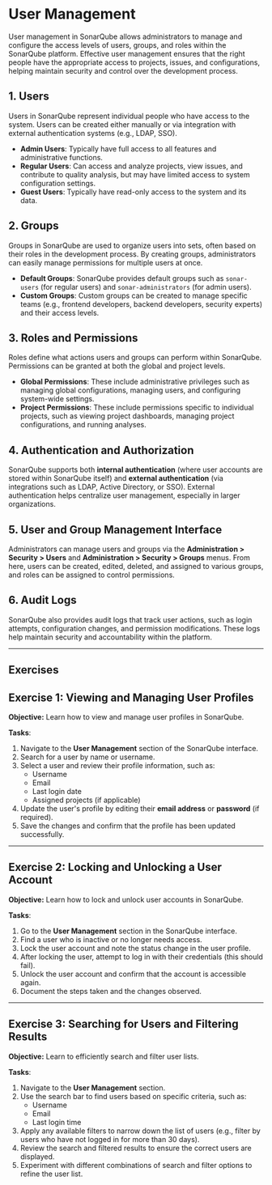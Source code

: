 # User Management

User management in SonarQube allows administrators to manage and configure 
the access levels of users, groups, and roles within the SonarQube platform.
Effective user management ensures that the right people have the 
appropriate access to projects, issues, and configurations, helping 
maintain security and control over the development process.    

## 1. Users

Users in SonarQube represent individual people who have access to the 
system. Users can be created either manually or via integration with 
external authentication systems (e.g., LDAP, SSO).  

- **Admin Users**: Typically have full access to all features and 
  administrative functions. 
- **Regular Users**: Can access and analyze projects, view issues, and 
  contribute to quality analysis, but may have limited access to system 
  configuration settings.  
- **Guest Users**: Typically have read-only access to the system and its data.

## 2. Groups

Groups in SonarQube are used to organize users into sets, often based on 
their roles in the development process. By creating groups, administrators 
can easily manage permissions for multiple users at once.  

- **Default Groups**: SonarQube provides default groups such as 
  `sonar-users` (for regular users) and `sonar-administrators` (for admin 
  users). 
- **Custom Groups**: Custom groups can be created to manage specific teams 
  (e.g., frontend developers, backend developers, security experts) 
  and their access levels. 

## 3. Roles and Permissions

Roles define what actions users and groups can perform within SonarQube. 
Permissions can be granted at both the global and project levels. 

- **Global Permissions**: These include administrative privileges such as 
  managing global configurations, managing users, and configuring system-wide 
  settings.  
- **Project Permissions**: These include permissions specific to individual 
  projects, such as viewing project dashboards, managing project 
  configurations, and running analyses.  

## 4. Authentication and Authorization

SonarQube supports both **internal authentication** (where user accounts 
are stored within SonarQube itself) and **external authentication** (via 
integrations such as LDAP, Active Directory, or SSO). External 
authentication helps centralize user management, especially in larger 
organizations.    

## 5. User and Group Management Interface

Administrators can manage users and groups via the **Administration > 
Security > Users** and **Administration > Security > Groups** menus. From 
here, users can be created, edited, deleted, and assigned to various groups,
and roles can be assigned to control permissions.   

## 6. Audit Logs

SonarQube also provides audit logs that track user actions, such as login 
attempts, configuration changes, and permission modifications. These logs 
help maintain security and accountability within the platform.   

---

## Exercises

## Exercise 1: Viewing and Managing User Profiles

**Objective:** 
Learn how to view and manage user profiles in SonarQube.

**Tasks**:
1. Navigate to the **User Management** section of the SonarQube interface.
2. Search for a user by name or username.
3. Select a user and review their profile information, such as:
   - Username
   - Email
   - Last login date
   - Assigned projects (if applicable)
4. Update the user's profile by editing their **email address** or 
   **password** (if required). 
5. Save the changes and confirm that the profile has been updated successfully.

---

## Exercise 2: Locking and Unlocking a User Account

**Objective:** 
Learn how to lock and unlock user accounts in SonarQube.

**Tasks**:
1. Go to the **User Management** section in the SonarQube interface.
2. Find a user who is inactive or no longer needs access.
3. Lock the user account and note the status change in the user profile.
4. After locking the user, attempt to log in with their credentials (this 
   should fail). 
5. Unlock the user account and confirm that the account is accessible again.
6. Document the steps taken and the changes observed.

---

## Exercise 3: Searching for Users and Filtering Results

**Objective:** 
Learn to efficiently search and filter user lists.

**Tasks**:
1. Navigate to the **User Management** section.
2. Use the search bar to find users based on specific criteria, such as:
   - Username
   - Email
   - Last login time
3. Apply any available filters to narrow down the list of users
   (e.g., filter by users who have not logged in for more than 30 days). 
4. Review the search and filtered results to ensure the correct users are displayed.
5. Experiment with different combinations of search and filter options to 
   refine the user list. 

